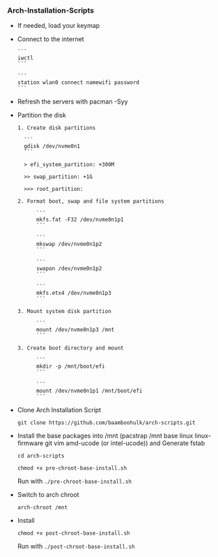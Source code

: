 ### Arch-Installation-Scripts

  - If needed, load your keymap

  - Connect to the internet

        ```
        iwctl
        ```

        ```
        station wlan0 connect namewifi password
        ```
  
  - Refresh the servers with pacman -Syy

  - Partition the disk

        1. Create disk partitions

          ```
          gdisk /dev/nvme0n1 
          ```

          > efi_system_partition: +300M

          >> swap_partition: +1G 

          >>> root_partition: 

        2. Format boot, swap and file system partitions 

              ```
              mkfs.fat -F32 /dev/nvme0n1p1
              ```

              ```
              mkswap /dev/nvme0n1p2
              ```

              ```
              swapon /dev/nvme0n1p2
              ```

              ```
              mkfs.etx4 /dev/nvme0n1p3
              ```

        3. Mount system disk partition 

              ```
              mount /dev/nvme0n1p3 /mnt
              ```

        3. Create boot directory and mount 

              ```
              mkdir -p /mnt/boot/efi
              ```

              ```
              mount /dev/nvme0n1p1 /mnt/boot/efi
              ```

  - Clone Arch Installation Script 

      ```
      git clone https://github.com/baamboohulk/arch-scripts.git
      ```

  - Install the base packages into /mnt (pacstrap /mnt base linux linux-firmware git vim amd-ucode (or intel-ucode)) and Generate fstab

      ```
      cd arch-scripts
      ```

      ```
      chmod +x pre-chroot-base-install.sh
      ```

      Run with `./pre-chroot-base-install.sh`

  - Switch to arch chroot 

      ```
      arch-chroot /mnt
      ```
  - Install 

      ```
      chmod +x post-chroot-base-install.sh
      ```

      Run with `./post-chroot-base-install.sh`



